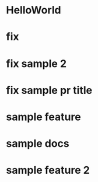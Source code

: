 # HelloWorld
# fix
# fix sample 2
# fix sample pr title

# sample feature
# sample docs
# sample feature 2